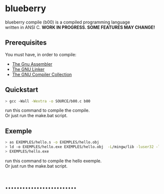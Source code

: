 # blueberry
blueberry compile (b00) is a compiled programming language  
written in ANSI C.
**WORK IN PROGRESS. SOME FEATURES MAY CHANGE!**  
## Prerequisites
You must have, in order to compile:
- [The Gnu Assembler](https://fr.wikipedia.org/wiki/GNU_Assembler)
- [The GNU Linker](https://fr.wikipedia.org/wiki/GNU_linker)
- [The GNU Compiler Collection](https://en.wikipedia.org/wiki/GNU_Compiler_Collection)
## Quickstart
```bash
> gcc -Wall -Wextra -o SOURCE/b00.c b00
```
run this command to compile the compile.  
Or just run the make.bat script.

## Exemple
```bash
> as EXEMPLES/hello.s -o EXEMPLES/hello.obj
> ld -o EXEMPLES/hello.exe EXEMPLES/hello.obj  -L/mingw/lib -luser32 -lkernel32 -lmsvcrt
> EXEMPLES/hello.exe
```
run this command to compile the hello exemple.  
Or just run the make.bat script.
# .........................
